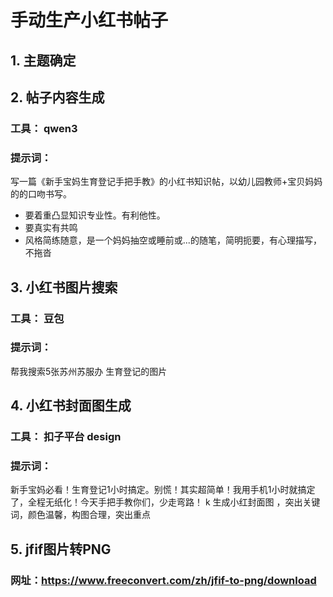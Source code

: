 # 手动生产小红书帖子


## 1. 主题确定

## 2. 帖子内容生成
### 工具： qwen3
### 提示词：

写一篇《新手宝妈生育登记手把手教》的小红书知识帖，以幼儿园教师+宝贝妈妈的的口吻书写。
- 要着重凸显知识专业性。有利他性。
- 要真实有共鸣
- 风格简练随意，是一个妈妈抽空或睡前或...的随笔，简明扼要，有心理描写，不拖沓


## 3. 小红书图片搜索
### 工具： 豆包
### 提示词：

帮我搜索5张苏州苏服办  生育登记的图片


## 4. 小红书封面图生成
### 工具： 扣子平台 design
### 提示词：

新手宝妈必看！生育登记1小时搞定。别慌！其实超简单！我用手机1小时就搞定了，全程无纸化！今天手把手教你们，少走弯路！
k
生成小红封面图  ，突出关键词，颜色温馨，构图合理，突出重点


## 5. jfif图片转PNG
### 网址：https://www.freeconvert.com/zh/jfif-to-png/download
